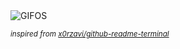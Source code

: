 <div align="justify">
<picture>
    <source media="(prefers-color-scheme: dark)" srcset="https://i.ibb.co/2NKYmSz/output-gif.gif">
    <source media="(prefers-color-scheme: light)" srcset="https://i.ibb.co/2NKYmSz/output-gif.gif">
    <img alt="GIFOS" src="https://i.ibb.co/2NKYmSz/output-gif.gif">
</picture>

<sub><i>inspired from [x0rzavi/github-readme-terminal](https://github.com/x0rzavi/github-readme-terminal)</i></sub>

</div>

<!-- Image deletion URL: https://ibb.co/RyH4ZNX/75dc0e556d4927c5a6bc56031708ee00 -->